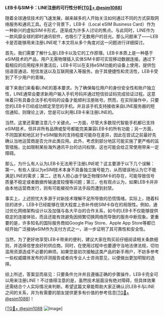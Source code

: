 **LEB卡与SIM卡：LINE注册的可行性分析[[TG💪+ @esim1088](https://t.me/s/esim1088)]**

随着全球通信技术的飞速发展，越来越多的人开始关注如何通过不同的方式获取网络服务和通讯工具。在这个背景下，LEB卡（Local eSIM Business Card）作为一种新兴的虚拟SIM卡形式，逐渐成为许多人讨论的焦点。与此同时，LINE作为一款风靡全球的即时通讯软件，也吸引了无数用户的目光。那么问题来了——LEB卡是否能够用来注册LINE呢？本文将从多个角度对这一问题进行详细探讨。

首先，我们需要了解什么是LEB卡以及它的工作原理。LEB卡本质上是一种基于eSIM技术的产品，用户无需物理插入实体SIM卡即可实现移动数据连接。通过下载相应的应用程序并激活后，LEB卡可以在支持eSIM功能的设备上使用，提供包括语音通话、短信发送以及互联网接入等服务。由于其便捷性和灵活性，LEB卡受到了不少用户的青睐。

接下来我们来看看LINE的基本要求。为了确保每位用户的身份安全性和账户独立性，LINE通常会要求新用户输入手机号码并通过短信验证码完成验证过程。这意味着只有具备合法手机号码的设备才能顺利注册账号。然而，在实际操作中，只要您的LEB卡已经成功绑定至您的手机，并且该手机支持接收来自LINE服务器的短信通知，则理论上讲，您是可以利用LEB卡来注册LINE的。

当然，这里还需要注意几个关键点。一方面，尽管大多数现代智能手机都已支持eSIM技术，但并非所有品牌或型号都能完美兼容LEB卡的所有功能；另一方面，不同国家和地区对于eSIM服务的支持程度可能存在差异，因此在尝试之前最好先确认当地运营商是否允许此类应用。此外，考虑到部分地区可能实施了更严格的监管措施，比如限制某些海外通讯平台的访问权限，这也可能会给正常使用带来一定障碍。

那么，为什么有人认为LEB卡无法用于注册LINE呢？这主要源于以下几个误解：第一，有些人误以为eSIM技术本身不具备独立拨号能力，从而错误地认为它不能满足LINE的需求；第二，还有人担心由于缺乏物理SIM卡的存在，可能导致信号质量不稳定或者数据传输速度较慢等问题；第三，也有观点认为，如果LEB卡并非由本地运营商发行，则有可能被视作非法手段而遭到封禁。

事实上，上述担忧大多源于对新技术理解不足所导致的恐慌情绪。实际上，随着科技的进步，LEB卡已经能够在很大程度上弥补传统SIM卡存在的局限性。例如，通过优化网络架构设计以及加强与各大平台的合作关系，如今的LEB卡不仅能够提供稳定的连接体验，而且还能有效避免因频繁切换网络而导致的服务中断现象。更重要的是，许多知名的国际服务商如Google Play Store、Apple App Store等都已经开始广泛接纳eSIM作为支付方式之一，进一步证明了其可靠性和安全性。

当然，为了更好地享受LEB卡带来的便利，建议大家在购买前仔细阅读相关条款细则，并选择信誉良好的供应商。同时，在使用过程中也要遵守当地法律法规，切勿滥用资源造成不必要的麻烦。如果您是初次接触这类产品的新手用户，不妨多参考一些权威媒体发布的评测报告或者向专业人士咨询意见，以便做出更加明智的选择。

综上所述，答案显而易见：只要条件允许并且遵循正确的步骤操作，LEB卡完全可以用来注册LINE！不过值得注意的是，虽然技术层面没有绝对障碍，但具体效果还需结合个人实际情况来判断。希望这篇文章能帮助大家正确认识LEB卡与LINE之间的关系，并为有需要的朋友提供更多有价值的参考信息[[TG💪+ @esim1088](https://t.me/s/esim1088)]！

[[TG💪+ @esim1088](https://t.me/s/esim1088) ![Image](https://i.postimg.cc/4NQfJmqS/Snipaste-2025-05-13-00-14-12.png)]